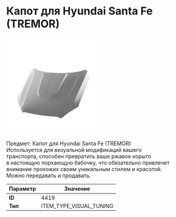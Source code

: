 # Капот для Hyundai Santa Fe (TREMOR)

![Item Image](../img/4419.webp?raw=true)

Предмет: Капот для Hyundai Santa Fe (TREMOR)<br>Используется для визуальной модификаций вашего<br>транспорта, способен превратить ваше ржавое корыто<br>в настоящую порхающую бабочку, что обязательно привлечет<br>внимание прохожих своим уникальным стилем и красотой.<br>Можно передавать и продавать.


| Параметр | Значение |
|----------|----------|
| **ID** | 4419 |
| **Тип** | ITEM_TYPE_VISUAL_TUNING |

